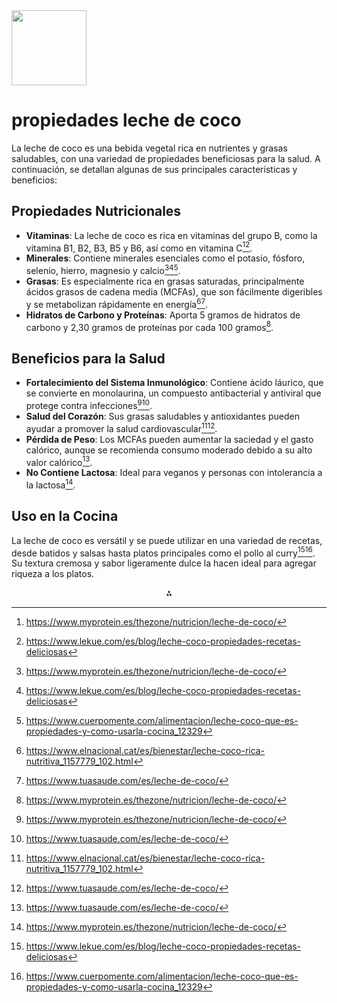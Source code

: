 <img src="https://r2cdn.perplexity.ai/pplx-full-logo-primary-dark%402x.png" class="logo" width="120"/>

# propiedades leche de coco

La leche de coco es una bebida vegetal rica en nutrientes y grasas saludables, con una variedad de propiedades beneficiosas para la salud. A continuación, se detallan algunas de sus principales características y beneficios:

## Propiedades Nutricionales

- **Vitaminas**: La leche de coco es rica en vitaminas del grupo B, como la vitamina B1, B2, B3, B5 y B6, así como en vitamina C[^1][^4].
- **Minerales**: Contiene minerales esenciales como el potasio, fósforo, selenio, hierro, magnesio y calcio[^1][^4][^5].
- **Grasas**: Es especialmente rica en grasas saturadas, principalmente ácidos grasos de cadena media (MCFAs), que son fácilmente digeribles y se metabolizan rápidamente en energía[^2][^3].
- **Hidratos de Carbono y Proteínas**: Aporta 5 gramos de hidratos de carbono y 2,30 gramos de proteínas por cada 100 gramos[^1].


## Beneficios para la Salud

- **Fortalecimiento del Sistema Inmunológico**: Contiene ácido láurico, que se convierte en monolaurina, un compuesto antibacterial y antiviral que protege contra infecciones[^1][^3].
- **Salud del Corazón**: Sus grasas saludables y antioxidantes pueden ayudar a promover la salud cardiovascular[^2][^3].
- **Pérdida de Peso**: Los MCFAs pueden aumentar la saciedad y el gasto calórico, aunque se recomienda consumo moderado debido a su alto valor calórico[^3].
- **No Contiene Lactosa**: Ideal para veganos y personas con intolerancia a la lactosa[^1].


## Uso en la Cocina

La leche de coco es versátil y se puede utilizar en una variedad de recetas, desde batidos y salsas hasta platos principales como el pollo al curry[^4][^5]. Su textura cremosa y sabor ligeramente dulce la hacen ideal para agregar riqueza a los platos.

<div style="text-align: center">⁂</div>

[^1]: https://www.myprotein.es/thezone/nutricion/leche-de-coco/

[^2]: https://www.elnacional.cat/es/bienestar/leche-coco-rica-nutritiva_1157779_102.html

[^3]: https://www.tuasaude.com/es/leche-de-coco/

[^4]: https://www.lekue.com/es/blog/leche-coco-propiedades-recetas-deliciosas

[^5]: https://www.cuerpomente.com/alimentacion/leche-coco-que-es-propiedades-y-como-usarla-cocina_12329

[^6]: https://co.naturesheart.com/vida-saludable/cuales-son-los-beneficios-de-la-leche-de-coco-y-por-que-tomarla

[^7]: https://www.lavanguardia.com/comer/videos/frutas/20190714/463284370833/leche-de-coco-cuales-son-los-beneficios-video-seo-lv.html

[^8]: https://www.bbc.com/mundo/noticias/2014/12/141202_bondades_leche_coco_finde_dv

